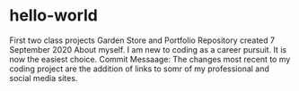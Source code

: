 # hello-world
First two class projects Garden Store and Portfolio Repository created 7 September 2020
About myself. I am new to coding as a career pursuit. It is now the easiest choice. Commit Messaage: The changes most recent to my coding project are the addition of links to somr of my professional and social media sites.
